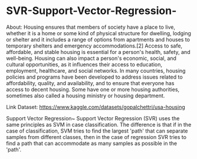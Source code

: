 # SVR-Support-Vector-Regression-
About:
Housing ensures that members of society have a place to live, whether it is a home or some kind of physical structure for dwelling, lodging or shelter and it includes a range of options from apartments and houses to temporary shelters and emergency accommodations.[2] Access to safe, affordable, and stable housing is essential for a person's health, safety, and well-being. Housing can also impact a person's economic, social, and cultural opportunities, as it influences their access to education, employment, healthcare, and social networks. In many countries, housing policies and programs have been developed to address issues related to affordability, quality, and availability, and to ensure that everyone has access to decent housing. Some have one or more housing authorities, sometimes also called a housing ministry or housing department.

Link Dataset:
https://www.kaggle.com/datasets/gopalchettri/usa-housing

Support Vector Regression~
Support Vector Regression (SVR) uses the same principles as SVM in case classification. 
The difference is that if in the case of classification, SVM tries to find the largest 'path' that can separate samples from different classes, then in the case of regression SVR tries to find a path that can accommodate as many samples as possible in the 'path'.

